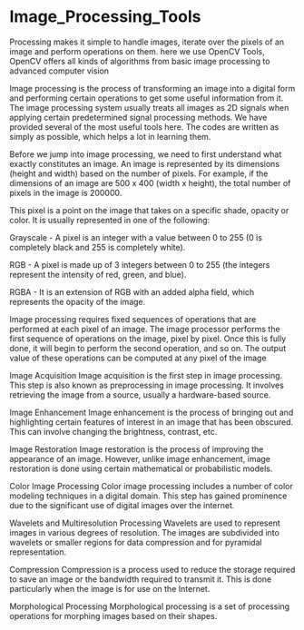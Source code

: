 # Image_Processing_Tools
Processing makes it simple to handle images, iterate over the pixels of an image and perform operations on them. here we use OpenCV Tools, OpenCV offers all kinds of algorithms from basic image processing to advanced computer vision

Image processing is the process of transforming an image into a digital form and performing certain operations to get some useful information from it. The image processing system usually treats all images as 2D signals when applying certain predetermined signal processing methods.
We have provided several of the most useful tools here. The codes are written as simply as possible, which helps a lot in learning them.

Before we jump into image processing, we need to first understand what exactly constitutes an image. An image is represented by its dimensions (height and width) based on the number of pixels. For example, if the dimensions of an image are 500 x 400 (width x height), the total number of pixels in the image is 200000.

This pixel is a point on the image that takes on a specific shade, opacity or color. It is usually represented in one of the following:

Grayscale - A pixel is an integer with a value between 0 to 255 (0 is completely black and 255 is completely white).

RGB - A pixel is made up of 3 integers between 0 to 255 (the integers represent the intensity of red, green, and blue).

RGBA - It is an extension of RGB with an added alpha field, which represents the opacity of the image.

Image processing requires fixed sequences of operations that are performed at each pixel of an image. The image processor performs the first sequence of operations on the image, pixel by pixel. Once this is fully done, it will begin to perform the second operation, and so on. The output value of these operations can be computed at any pixel of the image


Image Acquisition
Image acquisition is the first step in image processing. This step is also known as preprocessing in image processing. It involves retrieving the image from a source, usually a hardware-based source.

Image Enhancement
Image enhancement is the process of bringing out and highlighting certain features of interest in an image that has been obscured. This can involve changing the brightness, contrast, etc.

Image Restoration
Image restoration is the process of improving the appearance of an image. However, unlike image enhancement, image restoration is done using certain mathematical or probabilistic models.

Color Image Processing
Color image processing includes a number of color modeling techniques in a digital domain. This step has gained prominence due to the significant use of digital images over the internet.

Wavelets and Multiresolution Processing
Wavelets are used to represent images in various degrees of resolution. The images are subdivided into wavelets or smaller regions for data compression and for pyramidal representation.

Compression
Compression is a process used to reduce the storage required to save an image or the bandwidth required to transmit it. This is done particularly when the image is for use on the Internet.

Morphological Processing
Morphological processing is a set of processing operations for morphing images based on their shapes.
